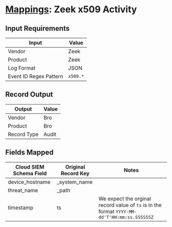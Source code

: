 # [Mappings](README.md): Zeek x509 Activity

## Input Requirements

|Input|Value|
|-----|-----|
|Vendor|Zeek|
|Product|Zeek|
|Log Format|JSON|
|Event ID Regex Pattern|`x509.*`|

## Record Output

|Output|Value|
|------|-----|
|Vendor|Bro|
|Product|Bro|
|Record Type|Audit|

## Fields Mapped

|Cloud SIEM Schema Field|Original Record Key|Notes|
|-----------------------|-------------------|-----|
|device_hostname|_system_name||
|threat_name|_path||
|timestamp|ts|We expect the orginal record value of `ts` is in the format `YYYY-MM-dd'T'HH:mm:ss.SSSSSSZ`|


